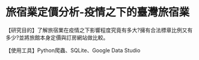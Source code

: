 # 旅宿業定價分析-疫情之下的臺灣旅宿業
【研究目的】了解旅宿業在疫情之下影響程度究竟有多大?擁有合法標章比例又有多少?並將旅館本身定價與訂房網站做比較。

【使用工具】Python爬蟲、SQLite、Google Data Studio


